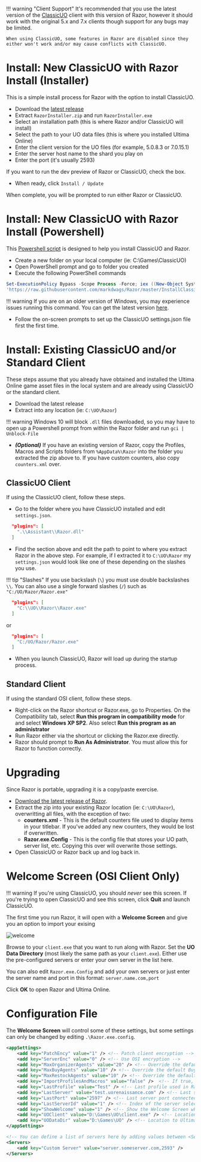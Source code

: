 !!! warning "Client Support"
    It's recommended that you use the latest version of the [ClassicUO](https://github.com/andreakarasho/ClassicUO) client with this version of Razor, however it should work with the original 5.x and 7.x clients though support for any bugs may be limited.

    When using ClassicUO, some features in Razor are disabled since they either won't work and/or may cause conflicts with ClassicUO.

# Install: New ClassicUO with Razor Install (Installer)

This is a simple install process for Razor with the option to install ClassicUO.

* Download the [latest release](https://github.com/markdwags/razor-installer/releases)
* Extract `RazorInstaller.zip` and run `RazorInstaller.exe`
* Select an installation path (this is where Razor and/or ClassicUO will install)
* Select the path to your UO data files (this is where you installed Ultima Online)
* Enter the client version for the UO files (for example, 5.0.8.3 or 7.0.15.1)
* Enter the server host name to the shard you play on
* Enter the port (it's usually 2593)

If you want to run the dev preview of Razor or ClassicUO, check the box.

* When ready, click `Install / Update`

When complete, you will be prompted to run either Razor or ClassicUO.

# Install: New ClassicUO with Razor Install (Powershell)

This [Powershell script](https://github.com/markdwags/Razor/blob/master/InstallClassicUOAndRazor-NoDefaults.ps1) is designed to help you install ClassicUO and Razor.

* Create a new folder on your local computer (ie: C:\Games\ClassicUO)
* Open PowerShell prompt and go to folder you created
* Execute the following PowerShell commands

```powershell
Set-ExecutionPolicy Bypass -Scope Process -Force; iex ((New-Object System.Net.WebClient).DownloadString(
'https://raw.githubusercontent.com/markdwags/Razor/master/InstallClassicUOAndRazor-NoDefaults.ps1'))
```

!!! warning 
    If you are on an older version of Windows, you may experience issues running this command.  You can get the latest version [here](https://www.microsoft.com/en-us/download/details.aspx?id=54616).

* Follow the on-screen prompts to set up the ClassicUO settings.json file first the first time.

# Install: Existing ClassicUO and/or Standard Client

These steps assume that you already have obtained and installed the Ultima Online game asset files in the local system and are already using ClassicUO or the standard client.

* Download the latest release
* Extract into any location (ie: `C:\UO\Razor`)

!!! warning
    Windows 10 will block `.dll` files downloaded, so you may have to open up a Powershell prompt from within the Razor folder and run `gci | Unblock-File`

* ***(Optional)*** If you have an existing version of Razor, copy the Profiles, Macros and Scripts folders from `%AppData%\Razor` into the folder you extracted the zip above to. If you have custom counters, also copy `counters.xml` over.

## ClassicUO Client

If using the ClassicUO client, follow these steps.

* Go to the folder where you have ClassicUO installed and edit `settings.json`.

```json
  "plugins": [
    ".\\Assistant\\Razor.dll"
  ]
```

* Find the section above and edit the path to point to where you extract Razor in the above step. For example, if I extracted it to `C:\UO\Razor` my `settings.json` would look like one of these depending on the slashes you use.

!!! tip "Slashes"
    If you use backslash (`\`) you must use double backslashes `\\`.  You can also use a single forward slashes (`/`) such as `"C:/UO/Razor/Razor.exe"`

```json
  "plugins": [
    "C:\\UO\\Razor\\Razor.exe"
  ]
```

or

```json
  "plugins": [
    "C:/UO/Razor/Razor.exe"
  ]
```

* When you launch ClassicUO, Razor will load up during the startup process.

## Standard Client

If using the standard OSI client, follow these steps.

* Right-click on the Razor shortcut or Razor.exe, go to Properties. On the Compatibility tab, select **Run this program in compatibility mode** for and select **Windows XP SP2**. Also select **Run this program as an administrator**
* Run Razor either via the shortcut or clicking the Razor.exe directly.
* Razor should prompt to **Run As Administrator**. You must allow this for Razor to function correctly.

# Upgrading

Since Razor is portable, upgrading it is a copy/paste exercise.

* [Download the latest release of Razor](../download).
* Extract the zip into your existing Razor location (ie: `C:\UO\Razor`), overwritting all files, with the exception of two:
    * **counters.xml** - This is the default counters file used to display items in your titlebar. If you've added any new counters, they would be lost if overwritten.
    * **Razor.exe.Config** - This is the config file that stores your UO path, server list, etc. Copying this over will overwrite those settings.
* Open ClassicUO or Razor back up and log back in.

# Welcome Screen (OSI Client Only)

!!! warning
    If you're using ClassicUO, you should *never* see this screen. If you're trying to open ClassicUO and see this screen, click **Quit** and launch ClassicUO.

The first time you run Razor, it will open with a **Welcome Screen** and give you an option to import your exising

![welcome](../images/welcome.png)

Browse to your `client.exe` that you want to run along with Razor. Set the **UO Data Directory** (most likely the same path as your `client.exe`). Either use the pre-configured servers or enter your own server in the list here.

You can also edit `Razor.exe.Config` and add your own servers or just enter the server name and port in this format: `server.name.com,port`

Click **OK** to open Razor and Ultima Online.

# Configuration File

The **Welcome Screen** will control some of these settings, but some settings can only be changed by editing `.\Razor.exe.config`.

```xml
<appSettings>
    <add key="PatchEncy" value="1" /> <!-- Patch client encryption -->
    <add key="ServerEnc" value="0" /> <!-- Use OSI encryption -->
    <add key="MaxOrganizerAgents" value="20" /> <!-- Override the default Organizer agent count -->
    <add key="MaxBuyAgents" value="10" /> <!-- Override the default Buy agent count -->
    <add key="MaxRestockAgents" value="10" /> <!-- Override the default Restock agent count -->
    <add key="ImportProfilesAndMacros" value="false" />  <!-- If true, will import macros and profiles from %AppData%\Razor -->
    <add key="LastProfile" value="Test" /> <!-- Last profile used in Razor -->
    <add key="LastServer" value="test.uorenaissance.com" /> <!-- Last server connected to in Razor -->
    <add key="LastPort" value="2597" /> <!-- Last server port connected to in Razor -->
    <add key="LastServerId" value="1" /> <!-- Index of the server selected in the dropdown -->
    <add key="ShowWelcome" value="1" /> <!-- Show the Welcome Screen when loading Razor -->
    <add key="UOClient" value="D:\Games\UO\client.exe" /> <!-- Location to Ultima Online client -->
    <add key="UODataDir" value="D:\Games\UO" /> <!-- Location to Ultima Online data directory -->
</appSettings>

<!-- You can define a list of servers here by adding values between <Servers></Servers> -->
<Servers>
    <add key="Custom Server" value="server.someserver.com,2593" />
</Servers>
```